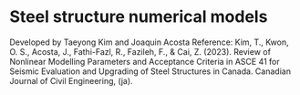 # Steel structure numerical models

Developed by Taeyong Kim and Joaquin Acosta
Reference: Kim, T., Kwon, O. S., Acosta, J., Fathi-Fazl, R., Fazileh, F., & Cai, Z. (2023). Review of Nonlinear Modelling Parameters and Acceptance Criteria in ASCE 41 for Seismic Evaluation and Upgrading of Steel Structures in Canada. Canadian Journal of Civil Engineering, (ja).


